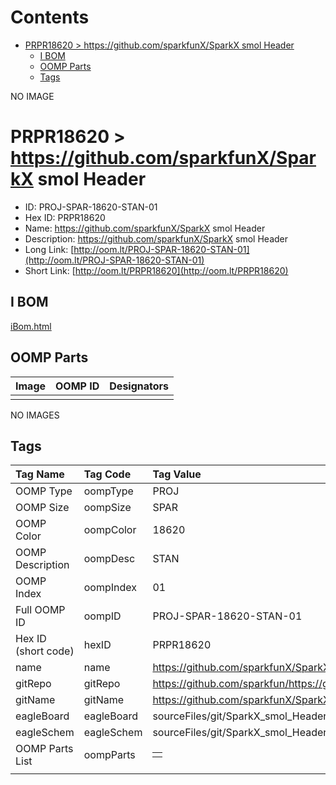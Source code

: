 



Contents
========

* [PRPR18620 > https://github.com/sparkfunX/SparkX smol Header](#prpr18620--httpsgithubcomsparkfunxsparkx-smol-header)
	* [I BOM](#i-bom)
	* [OOMP Parts](#oomp-parts)
	* [Tags](#tags)
  
NO IMAGE  
# PRPR18620 > https://github.com/sparkfunX/SparkX smol Header

- ID: PROJ-SPAR-18620-STAN-01
- Hex ID: PRPR18620
- Name: https://github.com/sparkfunX/SparkX smol Header
- Description: https://github.com/sparkfunX/SparkX smol Header
- Long Link: [http://oom.lt/PROJ-SPAR-18620-STAN-01](http://oom.lt/PROJ-SPAR-18620-STAN-01)
- Short Link: [http://oom.lt/PRPR18620](http://oom.lt/PRPR18620)

## I BOM
  
[iBom.html](https://htmlpreview.github.io/?https://github.com/oomlout/oomlout_OOMP_projects/blob/main/PROJ/SPAR/18620/STAN/01ibom.html)
## OOMP Parts
  

|Image|OOMP ID|Designators|
| :--- | :--- | :--- |
||||
  
NO IMAGES  
## Tags
  

|Tag Name|Tag Code|Tag Value|
| :--- | :--- | :--- |
|OOMP Type|oompType|PROJ|
|OOMP Size|oompSize|SPAR|
|OOMP Color|oompColor|18620|
|OOMP Description|oompDesc|STAN|
|OOMP Index|oompIndex|01|
|Full OOMP ID|oompID|PROJ-SPAR-18620-STAN-01|
|Hex ID (short code)|hexID|PRPR18620|
|name|name|https://github.com/sparkfunX/SparkX smol Header|
|gitRepo|gitRepo|https://github.com/sparkfun/https://github.com/sparkfunX/SparkX_smol_Header|
|gitName|gitName|https://github.com/sparkfunX/SparkX_smol_Header|
|eagleBoard|eagleBoard|sourceFiles/git/SparkX_smol_Header/Hardware/SparkX_smol_Header.brd|
|eagleSchem|eagleSchem|sourceFiles/git/SparkX_smol_Header/Hardware/SparkX_smol_Header.sch|
|OOMP Parts List|oompParts|<table><tr><td></td></tr></table>|
||||
